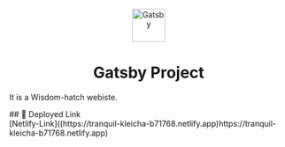 <p align="center">
  <a href="https://www.gatsbyjs.com/?utm_source=starter&utm_medium=readme&utm_campaign=minimal-starter">
    <img alt="Gatsby" src="https://www.gatsbyjs.com/Gatsby-Monogram.svg" width="60" />
  </a>
</p>
<h1 align="center">
  Gatsby Project
</h1>

<p>It is a Wisdom-hatch webiste.</p>
## 🚀 Deployed Link
<div>[Netlify-Link]((https://tranquil-kleicha-b71768.netlify.app)https://tranquil-kleicha-b71768.netlify.app)</div>


